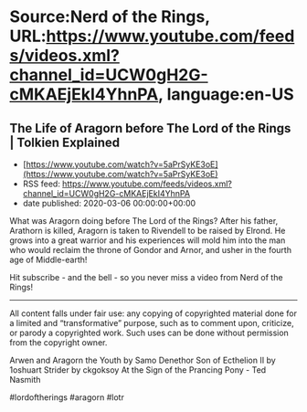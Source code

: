 # Source:Nerd of the Rings, URL:https://www.youtube.com/feeds/videos.xml?channel_id=UCW0gH2G-cMKAEjEkI4YhnPA, language:en-US

## The Life of Aragorn before The Lord of the Rings | Tolkien Explained
 - [https://www.youtube.com/watch?v=5aPrSyKE3oE](https://www.youtube.com/watch?v=5aPrSyKE3oE)
 - RSS feed: https://www.youtube.com/feeds/videos.xml?channel_id=UCW0gH2G-cMKAEjEkI4YhnPA
 - date published: 2020-03-06 00:00:00+00:00

What was Aragorn doing before The Lord of the Rings?  After his father, Arathorn is killed, Aragorn is taken to Rivendell to be raised by Elrond. He grows into a great warrior and his experiences will mold him into the man who would reclaim the throne of Gondor and Arnor, and usher in the fourth age of Middle-earth!

Hit subscribe - and the bell - so you never miss a video from Nerd of the Rings!


--------------
All content falls under fair use: any copying of copyrighted material done for a limited and “transformative” purpose, such as to comment upon, criticize, or parody a copyrighted work. Such uses can be done without permission from the copyright owner.

Arwen and Aragorn the Youth by Samo
Denethor Son of Ecthelion II by 1oshuart
Strider by ckgoksoy
At the Sign of the Prancing Pony - Ted Nasmith

#lordoftherings #aragorn #lotr

